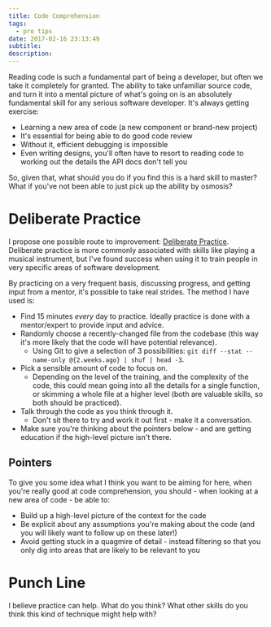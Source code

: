 ```yaml
---
title: Code Comprehension
tags:
  - pro tips
date: 2017-02-16 23:13:49
subtitle:
description:
---
```



Reading code is such a fundamental part of being a developer, but often we take it completely for granted.  The ability to take unfamiliar source code, and turn it into a mental picture of what's going on is an absolutely fundamental skill for any serious software developer.  It's always getting exercise:

* Learning a new area of code (a new component or brand-new project)
* It's essential for being able to do good code review
* Without it, efficient debugging is impossible
* Even writing designs, you'll often have to resort to reading code to working out the details the API docs don't tell you

So, given that, what should you do if you find this is a hard skill to master?  What if you've not been able to just pick up the ability by osmosis?

# Deliberate Practice

I propose one possible route to improvement: [Deliberate Practice](https://en.wikipedia.org/wiki/Practice_(learning_method)#Deliberate_practice).  Deliberate practice is more commonly associated with skills like playing a musical instrument, but I've found success when using it to train people in very specific areas of software development.

By practicing on a very frequent basis, discussing progress, and getting input from a mentor, it's possible to take real strides.  The method I have used is:

* Find 15 minutes _every_ day to practice.  Ideally practice is done with a mentor/expert to provide input and advice.
* Randomly choose a recently-changed file from the codebase (this way it's more likely that the code will have potential relevance).
    * Using Git to give a selection of 3 possibilities: `git diff --stat --name-only @{2.weeks.ago} | shuf | head -3`.
* Pick a sensible amount of code to focus on.
    * Depending on the level of the training, and the complexity of the code, this could mean going into all the details for a single function, or skimming a whole file at a higher level (both are valuable skills, so both should be practiced).
* Talk through the code as you think through it.
    * Don't sit there to try and work it out first - make it a conversation.
* Make sure you're thinking about the pointers below - and are getting education if the high-level picture isn't there.

## Pointers

To give you some idea what I think you want to be aiming for here, when you're really good at code comprehension, you should - when looking at a new area of code - be able to:

* Build up a high-level picture of the context for the code
* Be explicit about any assumptions you're making about the code (and you will likely want to follow up on these later!)
* Avoid getting stuck in a quagmire of detail - instead filtering so that you only dig into areas that are likely to be relevant to you

# Punch Line

I believe practice can help.  What do you think?  What other skills do you think this kind of technique might help with?
